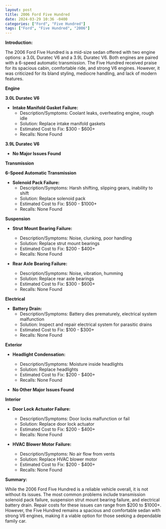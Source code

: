 ```yaml
---
layout: post
title: 2006 Ford Five Hundred
date: 2024-03-29 10:36 -0400
categories: ["Ford", "Five Hundred"]
tags: ["Ford", "Five Hundred", "2006"]
---
```

**Introduction:**

The 2006 Ford Five Hundred is a mid-size sedan offered with two engine options: a 3.0L Duratec V6 and a 3.9L Duratec V6. Both engines are paired with a 6-speed automatic transmission. The Five Hundred received praise for its spacious cabin, comfortable ride, and strong V6 engines. However, it was criticized for its bland styling, mediocre handling, and lack of modern features.

**Engine**

**3.0L Duratec V6**

* **Intake Manifold Gasket Failure:**
    * Description/Symptoms: Coolant leaks, overheating engine, rough idle
    * Solution: Replace intake manifold gaskets
    * Estimated Cost to Fix: $300 - $600+
    * Recalls: None Found

**3.9L Duratec V6**

* **No Major Issues Found**

**Transmission**

**6-Speed Automatic Transmission**

* **Solenoid Pack Failure:**
    * Description/Symptoms: Harsh shifting, slipping gears, inability to shift
    * Solution: Replace solenoid pack
    * Estimated Cost to Fix: $500 - $1000+
    * Recalls: None Found

**Suspension**

* **Strut Mount Bearing Failure:**
    * Description/Symptoms: Noise, clunking, poor handling
    * Solution: Replace strut mount bearings
    * Estimated Cost to Fix: $200 - $400+
    * Recalls: None Found

* **Rear Axle Bearing Failure:**
    * Description/Symptoms: Noise, vibration, humming
    * Solution: Replace rear axle bearings
    * Estimated Cost to Fix: $300 - $600+
    * Recalls: None Found

**Electrical**

* **Battery Drain:**
    * Description/Symptoms: Battery dies prematurely, electrical system malfunction
    * Solution: Inspect and repair electrical system for parasitic drains
    * Estimated Cost to Fix: $100 - $300+
    * Recalls: None Found

**Exterior**

* **Headlight Condensation:**
    * Description/Symptoms: Moisture inside headlights
    * Solution: Replace headlights
    * Estimated Cost to Fix: $200 - $400+
    * Recalls: None Found

* **No Other Major Issues Found**

**Interior**

* **Door Lock Actuator Failure:**
    * Description/Symptoms: Door locks malfunction or fail
    * Solution: Replace door lock actuator
    * Estimated Cost to Fix: $200 - $400+
    * Recalls: None Found

* **HVAC Blower Motor Failure:**
    * Description/Symptoms: No air flow from vents
    * Solution: Replace HVAC blower motor
    * Estimated Cost to Fix: $200 - $400+
    * Recalls: None Found

**Summary:**

While the 2006 Ford Five Hundred is a reliable vehicle overall, it is not without its issues. The most common problems include transmission solenoid pack failure, suspension strut mount bearing failure, and electrical battery drain. Repair costs for these issues can range from $200 to $1000+. However, the Five Hundred remains a spacious and comfortable sedan with strong V6 engines, making it a viable option for those seeking a dependable family car.
